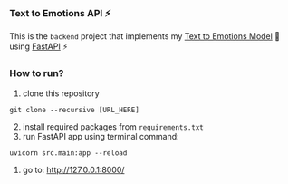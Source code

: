 ### Text to Emotions API ⚡
This is the `backend` project that implements my [Text to Emotions Model](https://github.com/LeeWang4u/Text-to-emotions-rnn) 🤖 using [FastAPI](https://github.com/tiangolo/fastapi) ⚡

### How to run?

1. clone this repository
```
git clone --recursive [URL_HERE]
```
2. install required packages from `requirements.txt`
4. run FastAPI app using terminal command: 
```
uvicorn src.main:app --reload
```
1. go to: http://127.0.0.1:8000/


